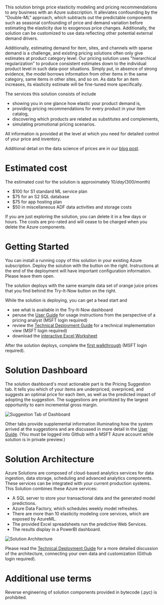 This solution brings price elasticity modeling and pricing recommendations to any business with an Azure subscription. 
It alleviates confounding by the "Double-ML" approach, which subtracts out the predictable components such as 
seasonal confounding 
of price and demand variation before estimating the elasticity due to exogenous price changes.
Additionally, the solution can be customized to use data reflecting other 
potential external demand drivers.

Additionally, estimating demand for item, sites, and channels with sparse demand is a challenge,
and existing pricing solutions often only give estimates at product category level. Our pricing solution
uses "hierarchical regularization" to produce consistent estimates 
down to the individual product level in such data-poor situations. 
Simply put, in absence of strong evidence, the model borrows information from other items in the same category, 
same items in other sites, and so on. As data for an item increases, its elasticity estimate will be
fine-tuned more specifically.

The services this solution consists of include

* showing you in one glance how elastic your product demand is,
* providing pricing recommendations for every product in your item catalog,
* discovering which products are related as substitutes and complements,
* simulating promotional pricing scenarios.

All information is provided at the level at which you need for detailed control of your price and inventory.

Additional detail on the data science of prices are in our 
[blog post](https://blogs.msdn.microsoft.com/intel/archives/1015).

# Estimated cost
The estimated cost for the solution is approximately $10/day ($300/month)

* $100 for S1 standard ML service plan
* $75 for an S2 SQL database
* $75 for app hosting plan  
* $50 in miscellaneous ADF data activities and storage costs

If you are just exploring the solution, you can delete it in a few days or hours.
The costs are pro-rated and will cease to be charged when you delete the Azure components.

# Getting Started

You can install a running copy of this solution in your existing Azure subscription.
Deploy the solution with the button on the right. 
Instructions at the end of the deployment will have important configuration information.
Please leave them open.

The solution deploys with the same example data set of orange juice prices
that you find behind the Try-It-Now button on the right.

While the solution is deploying, you can get a head start and                           

* see what is available in the Try-It-Now dashboard
* peruse the [User Guide](https://github.com/Azure/cortana-intelligence-price-analytics/blob/master/User%20Guide/UserGuide.md) for usage instructions from the perspective of a pricing analyst (MSFT login required)
* review the [Technical Deployment Guide](https://github.com/Azure/cortana-intelligence-price-analytics/blob/master/Technical%20Deployment%20Guide/TechnicalDeploymentGuide.md) for a technical implementation view (MSFT login required)
* download the [interactive Excel Worksheet](https://aka.ms/pricingxls)

After the solution deploys, complete the [first walkthrough](https://github.com/Azure/cortana-intelligence-price-analytics/blob/master/Walkthrough%201%20-%20Promotion%20Simulation/PromoSimulationWalkthrough.md)
(MSFT login required).

# Solution Dashboard 

The solution dashboard's most actionable part is the Pricing Suggestion tab. It tells you which of your 
items are underpriced, overpriced, and suggests an optimal price for each item, as well as the predicted
impact of adopting the suggestion. The suggestions are prioritized by the largest opportunity to earn
incremental gross margin.

![Suggestion Tab of Dashboard]({PatternAssetBaseUrl}/images/dashboard_pricing_suggestions.png)

Other tabs provide supplemental information illuminating how the system arrived at the suggestions
and are discussed in more detail in the [User Guide](https://github.com/Azure/cortana-intelligence-price-analytics/blob/master/User%20Guide/UserGuide.md).
(You must be logged into Github with a MSFT Azure account while solution is in private preview.)

# Solution Architecture

Azure Solutions are composed of cloud-based analytics services for data ingestion, data storage, scheduling and advanced analytics components. These services can be integrated with your current production systems. This Solution combines these Azure services:

* A SQL server to store your transactional data and the generated model predictions.
* Azure Data Factory, which schedules weekly model refreshes. 
* There are more than 10 elasticity modeling core services, which are exposed by AzureML.
* The provided Excel spreadsheets run the predictive Web Services.
* The results display in a PowerBI dashboard.

![Solution Architecture]({PatternAssetBaseUrl}/images/pcsArchitectureStandard.jpeg)

Please read the 
[Technical Deployment Guide](https://github.com/Azure/cortana-intelligence-price-analytics/blob/master/Technical%20Deployment%20Guide/TechnicalDeploymentGuide.md) 
for a more detailed discussion of the architecture, connecting your own data and customization (Github login required).

# Additional use terms
Reverse engineering of solution components provided in bytecode (.pyc) is prohibited.
